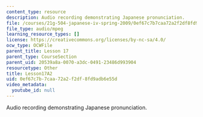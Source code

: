```yaml
---
content_type: resource
description: Audio recording demonstrating Japanese pronunciation.
file: /courses/21g-504-japanese-iv-spring-2009/0ef67c7b7caa72a2f2df8fd9adb6e55d_Lesson17A2.mp3
file_type: audio/mpeg
learning_resource_types: []
license: https://creativecommons.org/licenses/by-nc-sa/4.0/
ocw_type: OCWFile
parent_title: Lesson 17
parent_type: CourseSection
parent_uid: 20539a8a-0070-a3dc-0491-23486d993904
resourcetype: Other
title: Lesson17A2
uid: 0ef67c7b-7caa-72a2-f2df-8fd9adb6e55d
video_metadata:
  youtube_id: null
---
```

Audio recording demonstrating Japanese pronunciation.